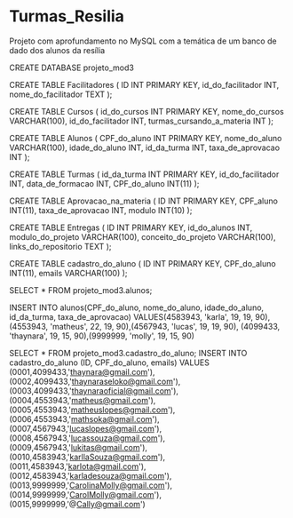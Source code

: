 # Turmas_Resilia
Projeto com aprofundamento no MySQL com a temática de um banco de dado dos alunos da resília

CREATE DATABASE projeto_mod3

CREATE TABLE Facilitadores (
  ID INT PRIMARY KEY,
  id_do_facilitador INT,
  nome_do_facilitador TEXT
);


CREATE TABLE Cursos (
  id_do_cursos INT PRIMARY KEY,
  nome_do_cursos VARCHAR(100),
  id_do_facilitador INT,
  turmas_cursando_a_materia INT
);


CREATE TABLE Alunos (
  CPF_do_aluno INT PRIMARY KEY,
  nome_do_aluno VARCHAR(100),
  idade_do_aluno INT,
  id_da_turma INT,
  taxa_de_aprovacao INT
);


CREATE TABLE Turmas (
  id_da_turma INT PRIMARY KEY,
  id_do_facilitador INT,
  data_de_formacao INT,
  CPF_do_aluno INT(11)
);


CREATE TABLE Aprovacao_na_materia (
  ID INT PRIMARY KEY,
  CPF_aluno INT(11),
  taxa_de_aprovacao INT,
  modulo INT(10)
);


CREATE TABLE Entregas (
   ID INT PRIMARY KEY,
   id_do_alunos INT,
  modulo_do_projeto VARCHAR(100),
  conceito_do_projeto VARCHAR(100),
  links_do_repositorio TEXT
);

CREATE TABLE cadastro_do_aluno (
  ID INT PRIMARY KEY,
  CPF_do_aluno INT(11),
  emails VARCHAR(100)
);


SELECT * FROM projeto_mod3.alunos;

INSERT INTO alunos(CPF_do_aluno, nome_do_aluno, idade_do_aluno, id_da_turma, taxa_de_aprovacao)
VALUES(4583943, 'karla', 19, 19, 90),(4553943, 'matheus', 22, 19, 90),(4567943, 'lucas', 19, 19, 90),
(4099433, 'thaynara', 19, 15, 90),(9999999, 'molly', 19, 15, 90)


SELECT * FROM projeto_mod3.cadastro_do_aluno;
INSERT INTO cadastro_do_aluno (ID, CPF_do_aluno, emails)
VALUES (0001,4099433,'thaynara@gmail.com'),(0002,4099433,'thaynaraseloko@gmail.com'),(0003,4099433,'thaynaraoficial@gmail.com'),
(0004,4553943,'matheus@gmail.com'),(0005,4553943,'matheuslopes@gmail.com'),(0006,4553943,'mathsoka@gmail.com'),
(0007,4567943,'lucaslopes@gmail.com'),(0008,4567943,'lucassouza@gmail.com'),(0009,4567943,'lukitas@gmail.com'),
(0010,4583943,'karllaSouza@gmail.com'),(0011,4583943,'karlota@gmail.com'),(0012,4583943,'karladesouza@gmail.com'),
(0013,9999999,'CarolinaMolly@gmail.com'),(0014,9999999,'CarolMolly@gmail.com'),(0015,9999999,'@Cally@gmail.com')
